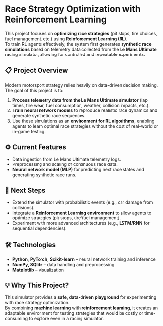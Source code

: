 # Race Strategy Optimization with Reinforcement Learning

This project focuses on **optimizing race strategies** (pit stops, tire choices, fuel management, etc.) using **Reinforcement Learning (RL)**.  
To train RL agents effectively, the system first generates **synthetic race simulations** based on telemetry data collected from the **Le Mans Ultimate** racing simulator, allowing for controlled and repeatable experiments.

## 📋 Project Overview
Modern motorsport strategy relies heavily on data-driven decision making.  
The goal of this project is to:
1. **Process telemetry data from the Le Mans Ultimate simulator** (lap times, tire wear, fuel consumption, weather, collision impacts, etc.).
2. **Train neural network models** to reproduce realistic race dynamics and generate synthetic race sequences.
3. Use these simulations as an **environment for RL algorithms**, enabling agents to learn optimal race strategies without the cost of real-world or in-game testing.

## ⚙️ Current Features
- Data ingestion from Le Mans Ultimate telemetry logs.
- Preprocessing and scaling of continuous race data.
- **Neural network model (MLP)** for predicting next race states and generating synthetic race runs.

## 🚧 Next Steps
- Extend the simulator with probabilistic events (e.g., car damage from collisions).
- Integrate a **Reinforcement Learning environment** to allow agents to optimize strategies (pit stops, tire/fuel management).
- Experiment with more advanced architectures (e.g., **LSTM/RNN** for sequential dependencies).

## 🛠️ Technologies
- **Python**, **PyTorch**, **Scikit-learn** – neural network training and inference  
- **NumPy, SQlite** – data handling and preprocessing  
- **Matplotlib** – visualization 


## 💡 Why This Project?
This simulator provides a **safe, data-driven playground** for experimenting with race strategy optimization.  
By combining **machine learning** with **reinforcement learning**, it creates an adaptable environment for testing strategies that would be costly or time-consuming to explore even in a racing simulator.
